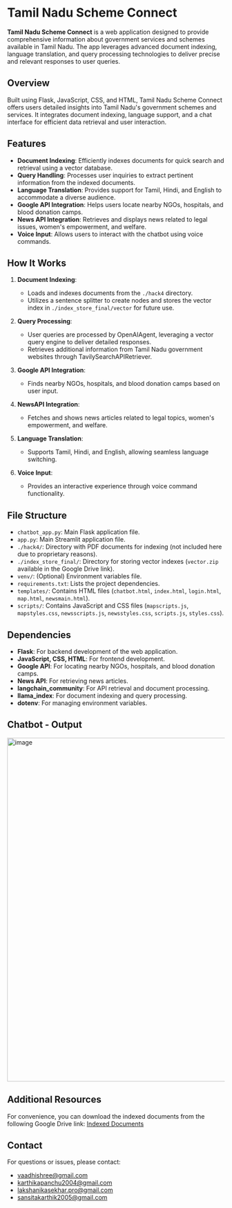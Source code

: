 # Tamil Nadu Scheme Connect

**Tamil Nadu Scheme Connect** is a web application designed to provide comprehensive information about government services and schemes available in Tamil Nadu. The app leverages advanced document indexing, language translation, and query processing technologies to deliver precise and relevant responses to user queries. 

## Overview

Built using Flask, JavaScript, CSS, and HTML, Tamil Nadu Scheme Connect offers users detailed insights into Tamil Nadu's government schemes and services. It integrates document indexing, language support, and a chat interface for efficient data retrieval and user interaction.

## Features

- **Document Indexing**: Efficiently indexes documents for quick search and retrieval using a vector database.
- **Query Handling**: Processes user inquiries to extract pertinent information from the indexed documents.
- **Language Translation**: Provides support for Tamil, Hindi, and English to accommodate a diverse audience.
- **Google API Integration**: Helps users locate nearby NGOs, hospitals, and blood donation camps.
- **News API Integration**: Retrieves and displays news related to legal issues, women's empowerment, and welfare.
- **Voice Input**: Allows users to interact with the chatbot using voice commands.

## How It Works

1. **Document Indexing**:
   - Loads and indexes documents from the `./hack4` directory.
   - Utilizes a sentence splitter to create nodes and stores the vector index in `./index_store_final/vector` for future use.

2. **Query Processing**:
   - User queries are processed by OpenAIAgent, leveraging a vector query engine to deliver detailed responses.
   - Retrieves additional information from Tamil Nadu government websites through TavilySearchAPIRetriever.

3. **Google API Integration**:
   - Finds nearby NGOs, hospitals, and blood donation camps based on user input.

4. **NewsAPI Integration**:
   - Fetches and shows news articles related to legal topics, women's empowerment, and welfare.

5. **Language Translation**:
   - Supports Tamil, Hindi, and English, allowing seamless language switching.

6. **Voice Input**:
   - Provides an interactive experience through voice command functionality.

## File Structure

- `chatbot_app.py`: Main Flask application file.
- `app.py`: Main Streamlit application file.
- `./hack4/`: Directory with PDF documents for indexing (not included here due to proprietary reasons).
- `./index_store_final/`: Directory for storing vector indexes (`vector.zip` available in the Google Drive link).
- `venv/`: (Optional) Environment variables file.
- `requirements.txt`: Lists the project dependencies.
- `templates/`: Contains HTML files (`chatbot.html`, `index.html`, `login.html`, `map.html`, `newsmain.html`).
- `scripts/`: Contains JavaScript and CSS files (`mapscripts.js`, `mapstyles.css`, `newsscripts.js`, `newsstyles.css`, `scripts.js`, `styles.css`).

## Dependencies

- **Flask**: For backend development of the web application.
- **JavaScript, CSS, HTML**: For frontend development.
- **Google API**: For locating nearby NGOs, hospitals, and blood donation camps.
- **News API**: For retrieving news articles.
- **langchain_community**: For API retrieval and document processing.
- **llama_index**: For document indexing and query processing.
- **dotenv**: For managing environment variables.

## Chatbot - Output

<img width="794" alt="image" src="https://github.com/user-attachments/assets/feea0ad1-4295-485e-b700-d0f028bba981">

## Additional Resources

For convenience, you can download the indexed documents from the following Google Drive link: [Indexed Documents](https://drive.google.com/drive/folders/1X5AOffQVnzLr7H-8lfTrlOQuKWxrTcjT?usp=sharing)

## Contact

For questions or issues, please contact:

- vaadhishree@gmail.com
- karthikapanchu2004@gmail.com
- lakshanikasekhar.pro@gmail.com
- sansitakarthik2005@gmail.com
